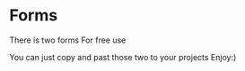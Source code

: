 # Forms
There is two forms
For free use

You can just copy and past those two to your projects
Enjoy:)
